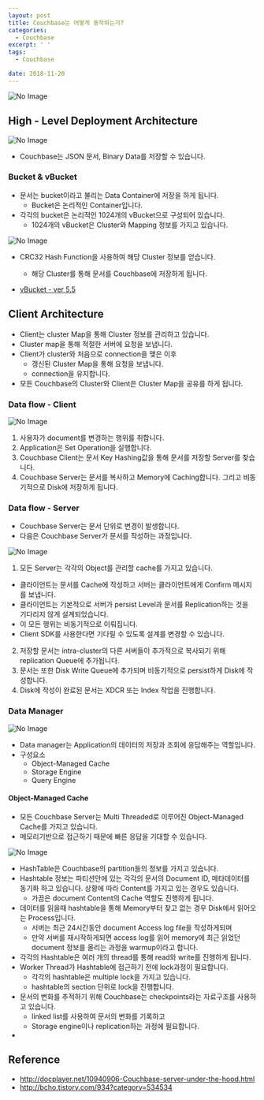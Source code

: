```yaml
---
layout: post
title: Couchbase는 어떻게 동작하는가?
categories:
  - Couchbase
excerpt: ' '
tags:
  - Couchbase

date: 2018-11-20
---
```


![No Image](/assets/logo/couchbase.png)


## High - Level Deployment Architecture

![No Image](/assets/posts/20181120/1.png)

- Couchbase는 JSON 문서, Binary Data를 저장할 수 있습니다.

### Bucket & vBucket
- 문서는 bucket이라고 불리는 Data Container에 저장을 하게 됩니다.
    - Bucket은 논리적인 Container입니다.
- 각각의 bucket은 논리적인 1024개의 vBucket으로 구성되어 있습니다.
    - 1024개의 vBucket은 Cluster와 Mapping 정보를 가지고 있습니다.

![No Image](/assets/posts/20181120/2.png)

- CRC32 Hash Function을 사용하여 해당 Cluster 정보를 얻습니다.
    - 해당 Cluster를 통해 문서를 Couchbase에 저장하게 됩니다.

- [vBucket - ver 5.5](https://docs.couchbase.com/server/5.5/understanding-couchbase/buckets-memory-and-storage/vbuckets.html)


## Client Architecture
- Client는 cluster Map을 통해 Cluster 정보를 관리하고 있습니다.
- Cluster map을 통해 적절한 서버에 요청을 보냅니다.
- Client가 cluster와 처음으로 connection을 맺은 이후
    - 갱신된 Cluster Map을 통해 요청을 보냅니다.
    - connection을 유지합니다.
- 모든 Couchbase의 Cluster와 Client은 Cluster Map을 공유를 하게 됩니다.

### Data flow - Client

![No Image](/assets/posts/20181120/3.png)

1. 사용자가 document를 변경하는 행위를 취합니다.
2. Application은 Set Operation을 실행합니다.
3. Couchbase Client는 문서 Key Hashing값을 통해 문서를 저장할 Server를 찾습니다.
4. Couchbase Server는 문서를 복사하고 Memory에 Caching합니다. 그리고 비동기적으로 Disk에 저장하게 됩니다.

### Data flow - Server
- Couchbase Server는 문서 단위로 변경이 발생합니다.
- 다음은 Couchbase Server가 문서를 작성하는 과정입니다.

![No Image](/assets/posts/20181120/4.png)

1. 모든 Server는 각각의 Object를 관리할 cache를 가지고 있습니다.
- 클라이언트는 문서를 Cache에 작성하고 서버는 클라이언트에게 Confirm 메시지를 보냅니다.
- 클라이언트는 기본적으로 서버가 persist Level과 문서를 Replication하는 것을 기다리지 않게 설계되었습니다.
- 이 모든 행위는 비동기적으로 이뤄집니다.
- Client SDK를 사용한다면 기다릴 수 있도록 설계를 변경할 수 있습니다.

2. 저장할 문서는 intra-cluster의 다른 서버들이 추가적으로 복사되기 위해 replication Queue에 추가됩니다.
3. 문서는 또한 Disk Write Queue에 추가되며 비동기적으로 persist하게 Disk에 작성합니다.
4. Disk에 작성이 완료된 문서는 XDCR 또는 Index 작업을 진행합니다.



### Data Manager
![No Image](/assets/posts/20181120/5.png)

- Data manager는 Application의 데이터의 저장과 조회에 응답해주는 역할입니다.
- 구성요소
    - Object-Managed Cache
    - Storage Engine
    - Query Engine

#### Object-Managed Cache
- 모든 Couchbase Server는 Multi Threaded로 이루어진 Object-Managed Cache를 가지고 있습니다.
- 메모리기반으로 접근하기 때문에 빠른 응답을 기대할 수 있습니다.

![No Image](/assets/posts/20181120/6.png)

- HashTable은 Couchbase의 partition들의 정보를 가지고 있습니다.
- Hashtable 정보는 파티션안에 있는 각각의 문서의 Document ID, 메타데이터를 동기화 하고 있습니다. 상황에 따라 Content를 가지고 있는 경우도 있습니다.
    - 가끔은 document Content의 Cache 역할도 진행하게 됩니다.
- 데이터를 읽을때 hashtable을 통해 Memory부터 찾고 없는 경우 Disk에서 읽어오는 Process입니다.
    - 서버는 최근 24시간동안 document Access log file을 작성하게되며
    - 만약 서버를 재시작하게되면 access log를 읽어 memory에 최근 읽었던 document 정보를 올리는 과정을 warmup이라고 합니다.
- 각각의 Hashtable은 여러 개의 thread를 통해 read와 write를 진행하게 됩니다.
- Worker Thread가 Hashtable에 접근하기 전에 lock과정이 필요합니다.
    - 각각의 hashtable은 multiple lock을 가지고 있습니다.
    - hashtable의 section 단위로 lock을 진행합니다.
- 문서의 변화를 추적하기 위해 Couchbase는 checkpoints라는 자료구조를 사용하고 있습니다.
    - linked list를 사용하여 문서의 변화를 기록하고
    - Storage engine이나 replication하는 과정에 필요합니다.
-
## Reference
- <http://docplayer.net/10940906-Couchbase-server-under-the-hood.html>
- <http://bcho.tistory.com/934?category=534534>